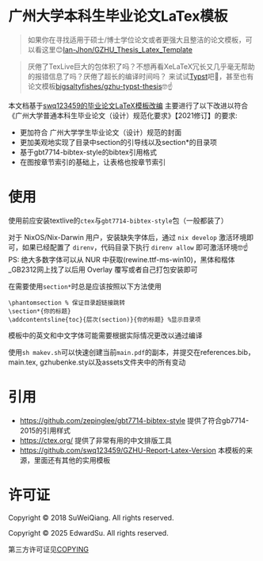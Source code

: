 # 广州大学本科生毕业论文LaTex模板

> 如果你在寻找适用于硕士/博士学位论文或者更强大且整洁的论文模板，可以看这里😊[Ian-Jhon/GZHU_Thesis_Latex_Template](https://github.com/Ian-Jhon/GZHU_Thesis_Latex_Template)


> 厌倦了TexLive巨大的包体积了吗？不想再看XeLaTeX冗长又几乎毫无帮助的报错信息了吗？厌倦了超长的编译时间吗？ 来试试[Typst](https://typst.app/)吧🤗，甚至也有论文模板[bigsaltyfishes/gzhu-typst-thesis](https://github.com/bigsaltyfishes/gzhu-typst-thesis)🤓☝️

本文档基于[swq123459的毕业论文LaTeX模板改编](https://github.com/swq123459/GZHU-Report-Latex-Version/blob/master/%E5%AE%98%E6%96%B9%E7%89%88-%E6%9C%BA%E7%94%B5%E5%AD%A6%E9%99%A2%E6%AF%95%E4%B8%9A%E8%AE%BA%E6%96%87%E6%A8%A1%E6%9D%BF/document.tex)
主要进行了以下改进以符合《广州大学普通本科生毕业论文（设计）规范化要求》【2021修订】的要求:
- 更加符合 广州大学学生毕业论文（设计）规范的封面
- 更加美观地实现了目录中section的引导线以及section*的目录项
- 基于gbt7714-bibtex-style的bibtex引用格式
- 在图按章节索引的基础上，让表格也按章节索引

# 使用

使用前应安装textlive的`ctex`与`gbt7714-bibtex-style`包（一般都装了）

对于 NixOS/Nix-Darwin 用户，安装缺失字体后，通过 `nix develop` 激活环境即可，如果已经配置了 `direnv`，代码目录下执行 `direnv allow` 即可激活环境🤓☝️
PS: 绝大多数字体可以从 NUR 中获取(rewine.ttf-ms-win10)，黑体和楷体_GB2312网上找了以后用 Overlay 覆写或者自己打包安装即可

在需要使用`section*`时总是应该按照以下方法使用
```Tex
\phantomsection % 保证目录超链接跳转
\section*{你的标题}
\addcontentsline{toc}{层次(section)}{你的标题} %显示目录项
```

模板中的英文和中文字体可能需要根据实际情况更改以通过编译

使用`sh makev.sh`可以快速创建当前`main.pdf`的副本，并提交在references.bib，main.tex, gzhubenke.sty以及assets文件夹中的所有变动

# 引用

- https://github.com/zepinglee/gbt7714-bibtex-style 提供了符合gb7714-2015的引用样式
- https://ctex.org/ 提供了非常有用的中文排版工具
- https://github.com/swq123459/GZHU-Report-Latex-Version 本模板的来源，里面还有其他的实用模板

# 许可证

Copyright © 2018 SuWeiQiang. All rights reserved.

Copyright © 2025 EdwardSu. All rights reserved.

第三方许可证见[COPYING](./COPYING)
